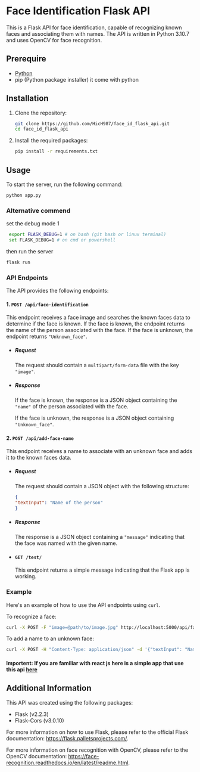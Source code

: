 

# Face Identification Flask API

This is a Flask API for face identification, capable of recognizing known faces and associating them with names. The API is written in Python 3.10.7 and uses OpenCV for face recognition.

## Prerequire
- [Python](https://www.python.org/downloads/) 
- pip (Python package installer) it come with python


## Installation

1. Clone the repository:

   ```bash
   git clone https://github.com/HicH987/face_id_flask_api.git
   cd face_id_flask_api
   ```

2. Install the required packages:

   ```bash
   pip install -r requirements.txt
   ```

## Usage

To start the server, run the following command:

```bash
python app.py
```
### Alternative commend
set the debug mode 1

```bash
 export FLASK_DEBUG=1 # on bash (git bash or linux terminal)
 set FLASK_DEBUG=1 # on cmd or powershell 
```
then run the server
```bash
flask run
```
### API Endpoints

The API provides the following endpoints:

#### 1. `POST /api/face-identification`

   This endpoint receives a face image and searches the known faces data to determine if the face is known. If the face is known, the endpoint returns the name of the person associated with the face. If the face is unknown, the endpoint returns `"Unknown_face"`.

- ##### Request

   The request should contain a `multipart/form-data` file with the key `"image"`.

- ##### Response

   If the face is known, the response is a JSON object containing the `"name"` of the person associated with the face.

   If the face is unknown, the response is a JSON object containing `"Unknown_face"`.

#### 2. `POST /api/add-face-name`

This endpoint receives a name to associate with an unknown face and adds it to the known faces data.

- ##### Request

   The request should contain a JSON object with the following structure:

   ```json
   {
   "textInput": "Name of the person"
   }
   ```

- ##### Response

   The response is a JSON object containing a `"message"` indicating that the face was named with the given name.

- #### `GET /test/`

   This endpoint returns a simple message indicating that the Flask app is working.

### Example

Here's an example of how to use the API endpoints using `curl`.

To recognize a face:

```bash
curl -X POST -F "image=@path/to/image.jpg" http://localhost:5000/api/face-identification
```

To add a name to an unknown face:

```bash
curl -X POST -H "Content-Type: application/json" -d '{"textInput": "Name of the person"}' http://localhost:5000/api/add-face-name
```

#### Importent: If you are familiar with react js here is a simple app that use this api [here](https://github.com/HicH987/react_app_face_id_api_test)

## Additional Information

This API was created using the following packages:

- Flask (v2.2.3)
- Flask-Cors (v3.0.10)

For more information on how to use Flask, please refer to the official Flask documentation: https://flask.palletsprojects.com/.

For more information on face recognition with OpenCV, please refer to the OpenCV documentation: https://face-recognition.readthedocs.io/en/latest/readme.html.
